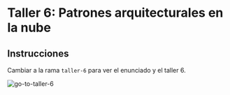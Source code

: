 # Taller 6: Patrones arquitecturales en la nube

## Instrucciones

Cambiar a la rama `taller-6` para ver el enunciado y el taller 6.

![go-to-taller-6](https://github.com/ELS4NTA/AREP/assets/99996670/23d5c80a-3a18-40e9-9cc2-9772142ae878)
